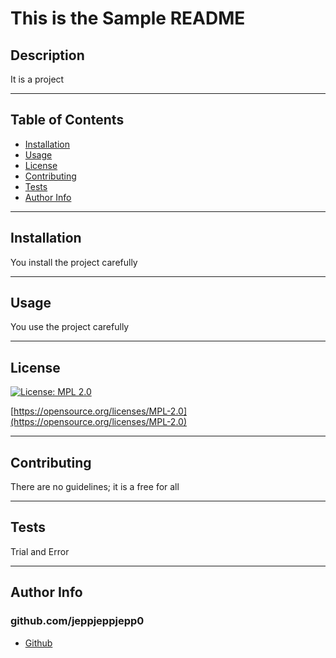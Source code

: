 # This is the Sample README

## Description 

It is a project

<hr>

## Table of Contents

* [Installation](#installation)
* [Usage](#usage)
* [License](#license)
* [Contributing](#contributing)
* [Tests](#tests)
* [Author Info](#author-info)

<hr>

## Installation

You install the project carefully

<hr>

## Usage 

You use the project carefully

<hr>

## License

[![License: MPL 2.0](https://img.shields.io/badge/License-MPL_2.0-brightgreen.svg)](https://opensource.org/licenses/MPL-2.0)

[https://opensource.org/licenses/MPL-2.0](https://opensource.org/licenses/MPL-2.0)



<hr>

## Contributing

There are no guidelines; it is a free for all

<hr>

## Tests

Trial and Error

<hr>

## Author Info

### github.com/jeppjeppjepp0

* [Github](github.com/jeppjeppjepp0)
